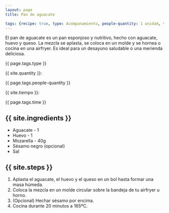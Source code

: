 ```yaml
---
layout: page
title: Pan de aguacate

tags: {recipe: true, type: Acompanamiento, people-quantity: 1 unidad, time: 30 min., punctuation: 2}
---
```


<p class="recipe-description">El pan de aguacate es un pan esponjoso y nutritivo, hecho con aguacate, huevo y queso. La mezcla se aplasta, se coloca en un molde y se hornea o cocina en una airfryer. Es ideal para un desayuno saludable o una merienda deliciosa.</p>

<div class="recipe-information">
  <div><p class="{{ page.tags.type }}">{{ page.tags.type }}</p></div>
  <div><p>{{ site.quantity }}:</p> {{ page.tags.people-quantity }}</div>
  <div><p>{{ site.tiempo }}:</p> {{ page.tags.time }}</div>
</div>

## {{ site.ingredients }}

  *   Aguacate - 1
  *   Huevo - 1
  *   Mozarella - 40g
  *   Sésamo negro (opcional)
  *   Sal

## {{ site.steps }}

1. Aplasta el aguacate, el huevo y el queso en un bol hasta formar una masa húmeda.
2. Coloca la mezcla en un molde circular sobre la bandeja de tu airfryer u horno.
3. (Opcional) Hechar sésamo por encima.
4. Cocina durante 20 minutos a 165ºC.